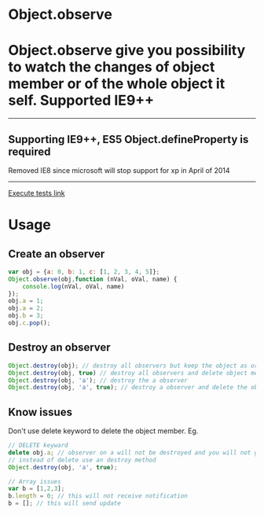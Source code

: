 Object.observe
==============

Object.observe give you possibility to watch the changes of object member or of the whole object it self.
Supported IE9++
=======

---
Supporting IE9++, ES5 Object.defineProperty is required 
---
Removed IE8 since microsoft will stop support for xp in April of 2014

---
[Execute tests link](http://htmlpreview.github.io/?https://github.com/igorzg/Object.observe/blob/master/test.html)

# Usage

## Create an observer
```javascript
var obj = {a: 0, b: 1, c: [1, 2, 3, 4, 5]};
Object.observe(obj,function (nVal, oVal, name) {
    console.log(nVal, oVal, name)
});
obj.a = 1;
obj.a = 2;
obj.b = 3;
obj.c.pop();
```

## Destroy an observer
```javascript
Object.destroy(obj); // destroy all observers but keep the object as original
Object.destroy(obj, true) // destroy all observers and delete object members
Object.destroy(obj, 'a'); // destroy the a observer
Object.destroy(obj, 'a', true); // destroy a observer and delete the object member
```
## Know issues
Don't use delete keyword to delete the object member.
Eg.
```javascript
// DELETE keyward
delete obj.a; // observer on a will not be destroyed and you will not get an update
// instead of delete use an destroy method
Object.destroy(obj, 'a', true);

// Array issues
var b = [1,2,3];
b.length = 0; // this will not receive notification
b = []; // this will send update

```
